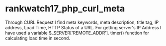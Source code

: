 # rankwatch17_php_curl_meta
Through CURL Request I find meta keywords, meta description, title tag, IP address, Load
Time, HTTP Status of a URL.
For getting server's IP Address I have used a variable $_SERVER['REMOTE_ADDR'].
timer() function for calculating load time in second.
